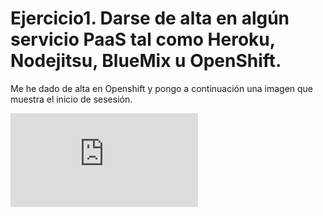 # Ejercicio1. Darse de alta en algún servicio PaaS tal como Heroku, Nodejitsu, BlueMix u OpenShift.

Me he dado de alta en Openshift y pongo a continuación una imagen que muestra el inicio de sesesión.

![registro_openshift](http://s393.photobucket.com/user/pmmre/media/Practica3IV/Seleccioacuten_010_zpsam2jltxv.png.html)


